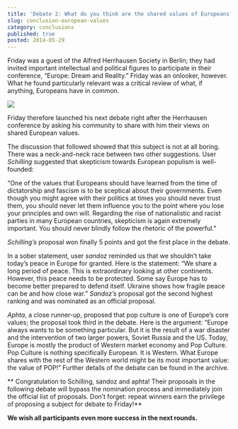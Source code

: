 ```yaml
---
title: 'Debate 2: What do you think are the shared values of Europeans?'
slug: conclusion-european-values
category: conclusions
published: true
posted: 2014-05-29
---
```


Friday was a guest of the Alfred Herrhausen Society in Berlin; they had invited important intellectual and political figures to participate in their conference, “Europe: Dream and Reality.” Friday was an onlooker, however. What he found particularly relevant was a critical review of what, if anything, Europeans have in common. 

![](https://s3-eu-west-1.amazonaws.com/lavapolis.bucket/lavapolis_media/Friday_DB2.jpg)

Friday therefore launched his next debate right after the Herrhausen conference by asking his community to share with him their views on shared European values.

The discussion that followed showed that this subject is not at all boring. 
There was a neck-and-neck race between two other suggestions. User _Schilling_ suggested that skepticism towards European populism is well-founded:

“One of the values that Europeans should have learned from the time of dictatorship and fascism is to be sceptical about their governments. Even though you might agree with their politics at times you should never trust them, you should never let them influence you to the point where you lose your principles and own will. Regarding the rise of nationalistic and racist parties in many European countries, skepticism is again extremely important. You should never blindly follow the rhetoric of the powerful.”

_Schilling’s_ proposal won finally 5 points and got the first place in the debate.


In a sober statement, user _sandoz_ reminded us that we shouldn’t take today’s peace in Europe for granted. Here is the statement:
“We share a long period of peace. This is extraordinary looking at other continents. However, this peace needs to be protected. Some say Europe has to become better prepared to defend itself. Ukraine shows how fragile peace can be and how close war.”
_Sandoz’s_ proposal got the second highest ranking  and was nominated as an official proposal. 

_Aphta_, a close runner-up, proposed that pop culture is one of Europe’s core values; the proposal took third in the debate.
Here is the argument: “Europe always wants to be something particular. But it is the result of a war disaster and the intervention of two larger powers, Soviet Russia and the US. Today, Europe is mostly the product of Western market economy and Pop Culture. Pop Culture is nothing specifically European. It is Western. What Europe shares with the rest of the Western world might be its most important value: the value of POP!”
Further details of the debate can be found in the archive.

** Congratulation to Schilling, sandoz and aphta! Their proposals in the following debate will bypass the nomination process and immediately join the official list of proposals. Don’t forget: repeat winners earn the privilege of proposing a subject for debate to Friday!**

**We wish all participants even more success in the next rounds.** 


